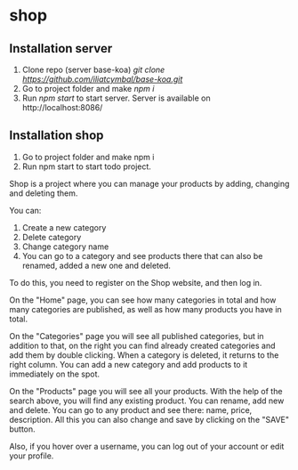 # shop

## Installation server
1) Clone repo (server base-koa) *git clone https://github.com/iliatcymbal/base-koa.git*
2) Go to project folder and make *npm i*
3) Run *npm start* to start server. Server is available on http://localhost:8086/

## Installation shop
1) Go to project folder and make npm i
2) Run npm start to start todo project.


Shop is a project where you can manage your products by adding, changing and deleting them.
 
You can:
1) Create a new category
2) Delete category
3) Change category name
4) You can go to a category and see products there that can also be renamed, added a new one and deleted.

To do this, you need to register on the Shop website, and then log in.

On the "Home" page, you can see how many categories in total and how many categories are published, as well as how many products you have in total.

On the "Categories" page you will see all published categories, but in addition to that, on the right you can find already created categories and add them by double clicking. When a category is deleted, it returns to the right column.
You can add a new category and add products to it immediately on the spot.

On the "Products" page you will see all your products. With the help of the search above, you will find any existing product.
You can rename, add new and delete.
You can go to any product and see there:
name, price, description. All this you can also change and save by clicking on the "SAVE" button.

Also, if you hover over a username, you can log out of your account or edit your profile.
